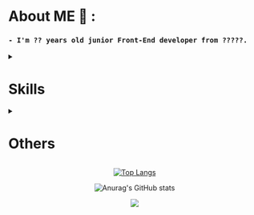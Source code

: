 <div align="center">
  
<!-- ![](kiss-yaoi.gif) -->
</div>

# About ME 💬 :

### `- I'm ?? years old junior Front-End developer from ?????.`


<details>
<summary>
  
# **Skills**
</summary>

[![](https://img.shields.io/badge/HTML5-black?style=for-the-badge&logo=html5)]()
[![](https://img.shields.io/badge/CSS3-black?style=for-the-badge&logo=css3)]()
[![](https://img.shields.io/badge/JavaScript-black?style=for-the-badge&logo=javascript)]()
[![](https://img.shields.io/badge/PHP-black?style=for-the-badge&logo=php)]()
[![](https://img.shields.io/badge/MySQL-black?style=for-the-badge&logo=mysql)]()
[![](https://img.shields.io/badge/Sass-black?style=for-the-badge&logo=sass)]()
[![](https://img.shields.io/badge/Pug-black?style=for-the-badge&logo=pug)]()
[![](https://img.shields.io/badge/TypeScript-black?style=for-the-badge&logo=typescript)]()
[![](https://img.shields.io/badge/React-black?style=for-the-badge&logo=react)]()
[![](https://img.shields.io/badge/Markdown-000000?style=for-the-badge&logo=markdown)]()
[![](https://img.shields.io/badge/Express.js-000000?style=for-the-badge&logo=express)]()
[![](https://img.shields.io/badge/Vue.js-black?style=for-the-badge&logo=vuedotjs)]()
[![](https://img.shields.io/badge/Wiki%20js-black?style=for-the-badge&logo=Wikidotjs)]()
[![](https://img.shields.io/badge/Gulp-black?style=for-the-badge&logo=gulp)]()
[![](https://img.shields.io/badge/GIT-black?style=for-the-badge&logo=git&logoColor=)]()
[![](https://img.shields.io/badge/Bootstrap-black?style=for-the-badge&logo=bootstrap)]()
[![](https://img.shields.io/badge/Bulma-black?style=for-the-badge&logo=Bulma)]()
[![](https://img.shields.io/badge/Foundation-black?style=for-the-badge&logo=Foundation)]()
[![](https://img.shields.io/badge/Webpack-black?style=for-the-badge&logo=Webpack)]()
[![](https://img.shields.io/badge/npm-black?style=for-the-badge&logo=npm)]()
[![](https://img.shields.io/badge/Mobx-black?style=for-the-badge&logo=Mobx)]()
  
</details>
<details>
<summary>
  
# **Others**
</summary>

[![](https://img.shields.io/badge/figma-black?style=for-the-badge&logo=figma)]()
[![](https://img.shields.io/badge/autoprefixer-black?style=for-the-badge&logo=autoprefixer)]()
[![](https://img.shields.io/badge/Prettier-black?style=for-the-badge&logo=Prettier)]()
[![](https://img.shields.io/badge/filezilla-black?style=for-the-badge&logo=filezilla)]()
[![](https://img.shields.io/badge/vscodium-black?style=for-the-badge&logo=vscodium)]()
[![](https://img.shields.io/badge/linux-black?style=for-the-badge&logo=linux)]()
[![](https://img.shields.io/badge/Obsidian-black?style=for-the-badge&logo=Obsidian)]()
[![](https://img.shields.io/badge/LibreOffice-black?style=for-the-badge&logo=libreoffice)]()
[![](https://img.shields.io/badge/Mobx-black?style=for-the-badge&logo=Mobx)]()
  
</details>



<div align="center">

[![Top Langs](https://github-readme-streak-stats.herokuapp.com/?user=zachey01)](https://github.com/anuraghazra/github-readme-stats)
<br>

![Anurag's GitHub stats](https://github-readme-stats.vercel.app/api?username=zachey01&show_icons=true&)

![](https://komarev.com/ghpvc/?username=zachey01)
</div>


